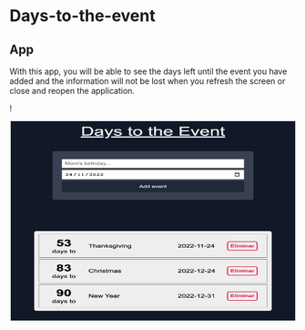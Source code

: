 # Days-to-the-event


## App

With this app, you will be able to see the days left until the event you have added and the information will not be lost when you refresh the screen or close and reopen the application. 




!<p align="center">
  <img width="500" height="350" src="./img/screenDaysToTheEvent.png" />
</p>
